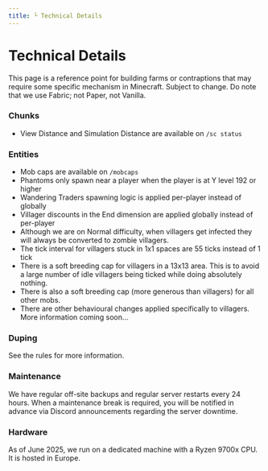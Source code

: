```yaml
---
title: └ Technical Details
---
```


# Technical Details

This page is a reference point for building farms or contraptions that may require some 
specific mechanism in Minecraft. Subject to change. Do note that we use Fabric; not Paper, not Vanilla.

### Chunks

- View Distance and Simulation Distance are available on `/sc status`

### Entities

- Mob caps are available on `/mobcaps`
- Phantoms only spawn near a player when the player is at Y level 192 or higher
- Wandering Traders spawning logic is applied per-player instead of globally
- Villager discounts in the End dimension are applied globally instead of per-player
- Although we are on Normal difficulty, when villagers get infected they will always be converted to zombie villagers.
- The tick interval for villagers stuck in 1x1 spaces are 55 ticks instead of 1 tick
- There is a soft breeding cap for villagers in a 13x13 area. This is to avoid
a large number of idle villagers being ticked while doing absolutely nothing.
- There is also a soft breeding cap (more generous than villagers) for all other mobs.
- There are other behavioural changes applied specifically to villagers. More information coming soon...

### Duping

See the rules for more information.

### Maintenance

We have regular off-site backups and regular server restarts every 24 hours. When a maintenance break
is required, you will be notified in advance via Discord announcements regarding the server downtime.

### Hardware

As of June 2025, we run on a dedicated machine with a Ryzen 9700x CPU. It is hosted in Europe.